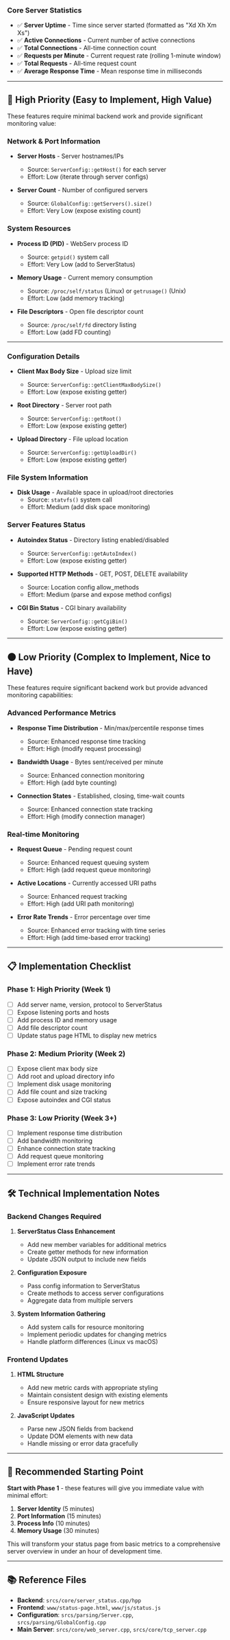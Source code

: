 ### Core Server Statistics
- ✅ **Server Uptime** - Time since server started (formatted as "Xd Xh Xm Xs")
- ✅ **Active Connections** - Current number of active connections
- ✅ **Total Connections** - All-time connection count
- ✅ **Requests per Minute** - Current request rate (rolling 1-minute window)
- ✅ **Total Requests** - All-time request count
- ✅ **Average Response Time** - Mean response time in milliseconds

---

## 🔴 High Priority (Easy to Implement, High Value)

These features require minimal backend work and provide significant monitoring value:

### Network & Port Information
  
- **Server Hosts** - Server hostnames/IPs
  - Source: `ServerConfig::getHost()` for each server
  - Effort: Low (iterate through server configs)
  
- **Server Count** - Number of configured servers
  - Source: `GlobalConfig::getServers().size()`
  - Effort: Very Low (expose existing count)

### System Resources
- **Process ID (PID)** - WebServ process ID
  - Source: `getpid()` system call
  - Effort: Very Low (add to ServerStatus)
  
- **Memory Usage** - Current memory consumption
  - Source: `/proc/self/status` (Linux) or `getrusage()` (Unix)
  - Effort: Low (add memory tracking)
  
- **File Descriptors** - Open file descriptor count
  - Source: `/proc/self/fd` directory listing
  - Effort: Low (add FD counting)

---

### Configuration Details
- **Client Max Body Size** - Upload size limit
  - Source: `ServerConfig::getClientMaxBodySize()`
  - Effort: Low (expose existing getter)
  
- **Root Directory** - Server root path
  - Source: `ServerConfig::getRoot()`
  - Effort: Low (expose existing getter)
  
- **Upload Directory** - File upload location
  - Source: `ServerConfig::getUploadDir()`
  - Effort: Low (expose existing getter)

### File System Information
- **Disk Usage** - Available space in upload/root directories
  - Source: `statvfs()` system call
  - Effort: Medium (add disk space monitoring)

### Server Features Status
- **Autoindex Status** - Directory listing enabled/disabled
  - Source: `ServerConfig::getAutoIndex()`
  - Effort: Low (expose existing getter)
  
- **Supported HTTP Methods** - GET, POST, DELETE availability
  - Source: Location config allow_methods
  - Effort: Medium (parse and expose method configs)
  
- **CGI Bin Status** - CGI binary availability
  - Source: `ServerConfig::getCgiBin()`
  - Effort: Low (expose existing getter)

---

## 🟠 Low Priority (Complex to Implement, Nice to Have)

These features require significant backend work but provide advanced monitoring capabilities:

### Advanced Performance Metrics
- **Response Time Distribution** - Min/max/percentile response times
  - Source: Enhanced response time tracking
  - Effort: High (modify request processing)
  
- **Bandwidth Usage** - Bytes sent/received per minute
  - Source: Enhanced connection monitoring
  - Effort: High (add byte counting)
  
- **Connection States** - Established, closing, time-wait counts
  - Source: Enhanced connection state tracking
  - Effort: High (modify connection manager)

### Real-time Monitoring
- **Request Queue** - Pending request count
  - Source: Enhanced request queuing system
  - Effort: High (add request queue monitoring)
  
- **Active Locations** - Currently accessed URI paths
  - Source: Enhanced request tracking
  - Effort: High (add URI path monitoring)
  
- **Error Rate Trends** - Error percentage over time
  - Source: Enhanced error tracking with time series
  - Effort: High (add time-based error tracking)

---

## 📋 Implementation Checklist

### Phase 1: High Priority (Week 1)
- [ ] Add server name, version, protocol to ServerStatus
- [ ] Expose listening ports and hosts
- [ ] Add process ID and memory usage
- [ ] Add file descriptor count
- [ ] Update status page HTML to display new metrics

### Phase 2: Medium Priority (Week 2)
- [ ] Expose client max body size
- [ ] Add root and upload directory info
- [ ] Implement disk usage monitoring
- [ ] Add file count and size tracking
- [ ] Expose autoindex and CGI status

### Phase 3: Low Priority (Week 3+)
- [ ] Implement response time distribution
- [ ] Add bandwidth monitoring
- [ ] Enhance connection state tracking
- [ ] Add request queue monitoring
- [ ] Implement error rate trends

---

## 🛠️ Technical Implementation Notes

### Backend Changes Required
1. **ServerStatus Class Enhancement**
   - Add new member variables for additional metrics
   - Create getter methods for new information
   - Update JSON output to include new fields

2. **Configuration Exposure**
   - Pass config information to ServerStatus
   - Create methods to access server configurations
   - Aggregate data from multiple servers

3. **System Information Gathering**
   - Add system calls for resource monitoring
   - Implement periodic updates for changing metrics
   - Handle platform differences (Linux vs macOS)

### Frontend Updates
1. **HTML Structure**
   - Add new metric cards with appropriate styling
   - Maintain consistent design with existing elements
   - Ensure responsive layout for new metrics

2. **JavaScript Updates**
   - Parse new JSON fields from backend
   - Update DOM elements with new data
   - Handle missing or error data gracefully

---

## 🎯 Recommended Starting Point

**Start with Phase 1** - these features will give you immediate value with minimal effort:

1. **Server Identity** (5 minutes)
2. **Port Information** (15 minutes)  
3. **Process Info** (10 minutes)
4. **Memory Usage** (30 minutes)

This will transform your status page from basic metrics to a comprehensive server overview in under an hour of development time.

---

## 📚 Reference Files

- **Backend**: `srcs/core/server_status.cpp/hpp`
- **Frontend**: `www/status-page.html`, `www/js/status.js`
- **Configuration**: `srcs/parsing/Server.cpp`, `srcs/parsing/GlobalConfig.cpp`
- **Main Server**: `srcs/core/web_server.cpp`, `srcs/core/tcp_server.cpp`
